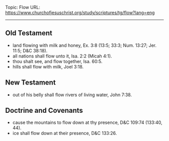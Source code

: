 Topic: Flow
URL: https://www.churchofjesuschrist.org/study/scriptures/tg/flow?lang=eng

---

## Old Testament

- land flowing with milk and honey, Ex. 3:8 (13:5; 33:3; Num. 13:27; Jer. 11:5; D&C 38:18).
- all nations shall flow unto it, Isa. 2:2 (Micah 4:1).
- thou shalt see, and flow together, Isa. 60:5.
- hills shall flow with milk, Joel 3:18.

## New Testament

- out of his belly shall flow rivers of living water, John 7:38.

## Doctrine and Covenants

- cause the mountains to flow down at thy presence, D&C 109:74 (133:40, 44).
- ice shall flow down at their presence, D&C 133:26.

